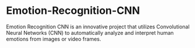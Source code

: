 # Emotion-Recognition-CNN
Emotion Recognition CNN is an innovative project that utilizes Convolutional Neural Networks (CNN) to automatically analyze and interpret human emotions from images or video frames.
